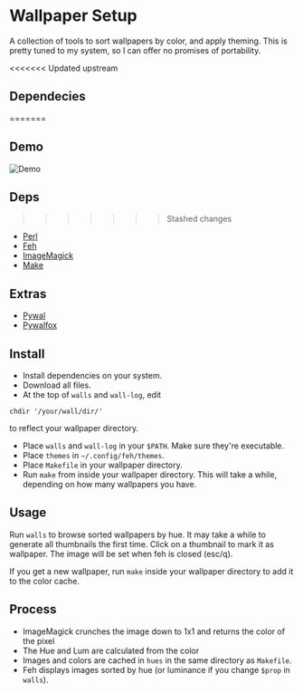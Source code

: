 # Wallpaper Setup
A collection of tools to sort wallpapers by color, and apply theming.
This is pretty tuned to my system, so I can offer no promises of portability.

<<<<<<< Updated upstream
## Dependecies
=======
## Demo

![Demo](https://carter-parks.net/hue-wallpapers-demo.gif)

## Deps
>>>>>>> Stashed changes
* [Perl](https://www.perl.org/)
* [Feh](https://feh.finalrewind.org/)
* [ImageMagick](https://imagemagick.org/index.php)
* [Make](https://www.gnu.org/software/make/)

## Extras
* [Pywal](https://github.com/dylanaraps/pywal)
* [Pywalfox](https://github.com/Frewacom/pywalfox)

## Install
* Install dependencies on your system.
* Download all files.
* At the top of `walls` and `wall-log`, edit 
```
chdir '/your/wall/dir/'
```
to reflect your wallpaper directory.
* Place `walls` and `wall-log` in your `$PATH`. 
Make sure they're executable.
* Place `themes` in `~/.config/feh/themes`.
* Place `Makefile` in your wallpaper directory.
* Run `make` from inside your wallpaper directory.
This will take a while, depending on how many wallpapers you have.

## Usage
Run `walls` to browse sorted wallpapers by hue.
It may take a while to generate all thumbnails the first time.
Click on a thumbnail to mark it as wallpaper.
The image will be set when feh is closed (esc/q).

If you get a new wallpaper, run `make` inside your wallpaper 
directory to add it to the color cache.

## Process
* ImageMagick crunches the image down to 1x1 and returns the color of the pixel
* The Hue and Lum are calculated from the color
* Images and colors are cached in `hues` in the same directory as `Makefile`.
* Feh displays images sorted by hue (or luminance if you change `$prop` in `walls`).
